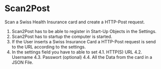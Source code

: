# Scan2Post
Scan a Swiss Health Insurance card and create a HTTP-Post request.

1. Scan2Post has to be able to register in Start-Up Objects in the Settings. 
2. Scan2Post has to startup the computer is started.
3. If the User inserts a Swiss Insurance Card a HTTP-Post request is send to the URL according to the settings.
4. In the settings field you have to able to set 
 4.1. HTTP(S) URL
 4.2. Username
 4.3. Passwort (optional)
 4.4. All the Data from the card in a JSON File.
